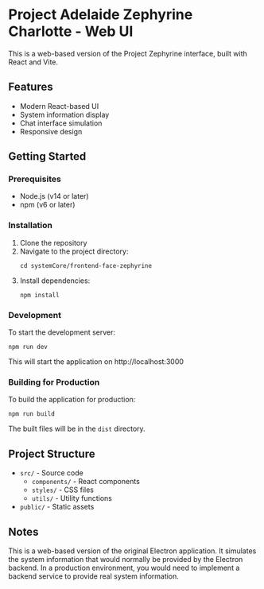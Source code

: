 # Project Adelaide Zephyrine Charlotte - Web UI

This is a web-based version of the Project Zephyrine interface, built with React and Vite.

## Features

- Modern React-based UI
- System information display
- Chat interface simulation
- Responsive design

## Getting Started

### Prerequisites

- Node.js (v14 or later)
- npm (v6 or later)

### Installation

1. Clone the repository
2. Navigate to the project directory:
   ```
   cd systemCore/frontend-face-zephyrine
   ```
3. Install dependencies:
   ```
   npm install
   ```

### Development

To start the development server:

```
npm run dev
```

This will start the application on http://localhost:3000

### Building for Production

To build the application for production:

```
npm run build
```

The built files will be in the `dist` directory.

## Project Structure

- `src/` - Source code
  - `components/` - React components
  - `styles/` - CSS files
  - `utils/` - Utility functions
- `public/` - Static assets

## Notes

This is a web-based version of the original Electron application. It simulates the system information that would normally be provided by the Electron backend. In a production environment, you would need to implement a backend service to provide real system information.
